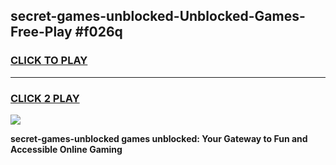 
## secret-games-unblocked-Unblocked-Games-Free-Play #f026q
<h3>
<a href="https://us.freeplayer.one?title=secret-games-unblocked&ref=9M">CLICK TO PLAY</a></h3>
<hr>

<h3>
<a href="https://us.freeplayer.one?title=secret-games-unblocked&ref=9M">CLICK 2 PLAY</a>
  
</h3>

<a href="https://us.freeplayer.one?title=secret-games-unblocked&ref=9M"><img src="https://clearcache.store/games.png"></a>


**secret-games-unblocked games unblocked: Your Gateway to Fun and Accessible Online Gaming**
